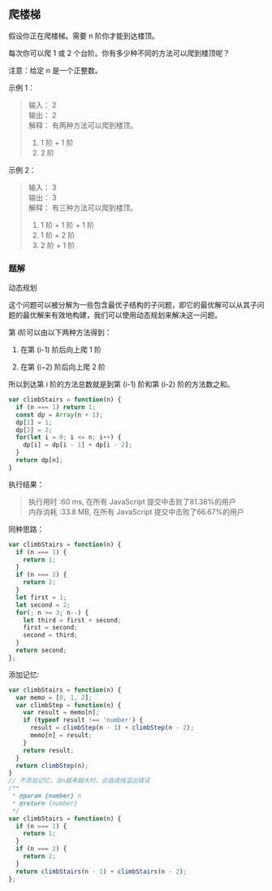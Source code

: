 
## 爬楼梯

假设你正在爬楼梯。需要 n 阶你才能到达楼顶。

每次你可以爬 1 或 2 个台阶。你有多少种不同的方法可以爬到楼顶呢？

注意：给定 n 是一个正整数。

示例 1：

> 输入： 2  
> 输出： 2  
> 解释： 有两种方法可以爬到楼顶。  
> 1.   1 阶 + 1 阶  
> 2.   2 阶  

示例 2：

> 输入： 3  
> 输出： 3  
> 解释： 有三种方法可以爬到楼顶。  
> 1.  1 阶 + 1 阶 + 1 阶  
> 2.  1 阶 + 2 阶  
> 3.  2 阶 + 1 阶  

### 题解

动态规划

这个问题可以被分解为一些包含最优子结构的子问题，即它的最优解可以从其子问题的最优解来有效地构建，我们可以使用动态规划来解决这一问题。

第 i阶可以由以下两种方法得到：

1. 在第 (i-1) 阶后向上爬 1 阶

2. 在第 (i−2) 阶后向上爬 2 阶

所以到达第 i 阶的方法总数就是到第 (i-1) 阶和第 (i-2) 阶的方法数之和。

```javascript
var climbStairs = function(n) {
  if (n === 1) return 1;
  const dp = Array(n + 1);
  dp[1] = 1;
  dp[2] = 2;
  for(let i = 0; i <= n; i++) {
    dp[i] = dp[i - 1] + dp[i - 2];
  }
  return dp[n];
}
```
执行结果：
> 执行用时 :60 ms, 在所有 JavaScript 提交中击败了81.38%的用户  
> 内存消耗 :33.8 MB, 在所有 JavaScript 提交中击败了66.67%的用户


同种思路：

```javascript
var climbStairs = function(n) {
  if (n === 1) {
    return 1;
  }
  if (n === 2) {
    return 2;
  }
  let first = 1;
  let second = 2;
  for(; n >= 3; n--) {
    let third = first + second;
    first = second;
    second = third;
  }
  return second;
};
```

添加记忆:

```javascript
var climbStairs = function(n) {
  var memo = [0, 1, 2];
  var climbStep = function(n) {
    var result = memo[n];
    if (typeof result !== 'number') {
      result = climbStep(n - 1) + climbStep(n - 2);
      memo[n] = result;
    }
    return result;
  }
  return climbStep(n);
}
// 不添加记忆，当n越来越大时，会造成栈溢出错误
/**
 * @param {number} n
 * @return {number}
 */
var climbStairs = function(n) {
  if (n === 1) {
    return 1;
  }
  if (n === 2) {
    return 2;
  }
  return climbStairs(n - 1) + climbStairs(n - 2);
};
```